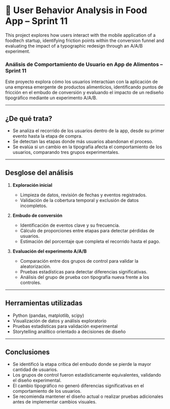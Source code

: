 # 📲 User Behavior Analysis in Food App – Sprint 11

This project explores how users interact with the mobile application of a foodtech startup, identifying friction points within the conversion funnel and evaluating the impact of a typographic redesign through an A/A/B experiment.

### Análisis de Comportamiento de Usuario en App de Alimentos – Sprint 11

Este proyecto explora cómo los usuarios interactúan con la aplicación de una empresa emergente de productos alimenticios, identificando puntos de fricción en el embudo de conversión y evaluando el impacto de un rediseño tipográfico mediante un experimento A/A/B.

---

## ¿De qué trata?

- Se analiza el recorrido de los usuarios dentro de la app, desde su primer evento hasta la etapa de compra.
- Se detectan las etapas donde más usuarios abandonan el proceso.
- Se evalúa si un cambio en la tipografía afecta el comportamiento de los usuarios, comparando tres grupos experimentales.

---

## Desglose del análisis

1. **Exploración inicial**  
   - Limpieza de datos, revisión de fechas y eventos registrados.
   - Validación de la cobertura temporal y exclusión de datos incompletos.

2. **Embudo de conversión**  
   - Identificación de eventos clave y su frecuencia.
   - Cálculo de proporciones entre etapas para detectar pérdidas de usuarios.
   - Estimación del porcentaje que completa el recorrido hasta el pago.

3. **Evaluación del experimento A/A/B**  
   - Comparación entre dos grupos de control para validar la aleatorización.
   - Pruebas estadísticas para detectar diferencias significativas.
   - Análisis del grupo de prueba con tipografía nueva frente a los controles.

---

## Herramientas utilizadas

- Python (pandas, matplotlib, scipy)
- Visualización de datos y análisis exploratorio
- Pruebas estadísticas para validación experimental
- Storytelling analítico orientado a decisiones de diseño

---

## Conclusiones

- Se identificó la etapa crítica del embudo donde se pierde la mayor cantidad de usuarios.
- Los grupos de control fueron estadísticamente equivalentes, validando el diseño experimental.
- El cambio tipográfico no generó diferencias significativas en el comportamiento de los usuarios.
- Se recomienda mantener el diseño actual o realizar pruebas adicionales antes de implementar cambios visuales.

